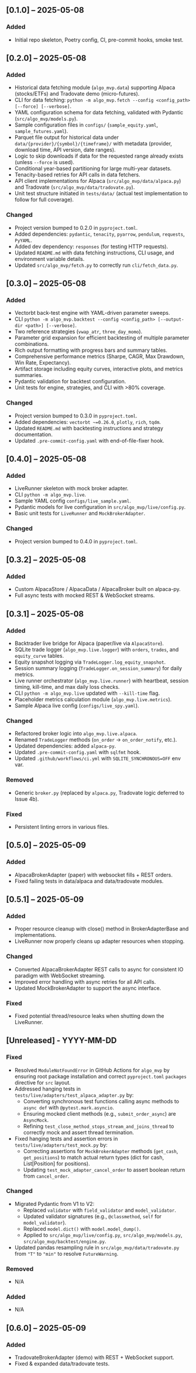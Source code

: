 ## [0.1.0] – 2025-05-08
### Added
- Initial repo skeleton, Poetry config, CI, pre-commit hooks, smoke test.

## [0.2.0] – 2025-05-08
### Added
- Historical data fetching module (`algo_mvp.data`) supporting Alpaca (stocks/ETFs) and Tradovate demo (micro-futures).
- CLI for data fetching: `python -m algo_mvp.fetch --config <config_path> [--force] [--verbose]`.
- YAML configuration schema for data fetching, validated with Pydantic (`src/algo_mvp/models.py`).
- Sample configuration files in `configs/` (`sample_equity.yaml`, `sample_futures.yaml`).
- Parquet file output for historical data under `data/{provider}/{symbol}/{timeframe}/` with metadata (provider, download time, API version, date ranges).
- Logic to skip downloads if data for the requested range already exists (unless `--force` is used).
- Conditional year-based partitioning for large multi-year datasets.
- Tenacity-based retries for API calls in data fetchers.
- API client implementations for Alpaca (`src/algo_mvp/data/alpaca.py`) and Tradovate (`src/algo_mvp/data/tradovate.py`).
- Unit test structure initiated in `tests/data/` (actual test implementation to follow for full coverage).

### Changed
- Project version bumped to 0.2.0 in `pyproject.toml`.
- Added dependencies: `pydantic`, `tenacity`, `pyarrow`, `pendulum`, `requests`, `PyYAML`.
- Added dev dependency: `responses` (for testing HTTP requests).
- Updated `README.md` with data fetching instructions, CLI usage, and environment variable details.
- Updated `src/algo_mvp/fetch.py` to correctly run `cli/fetch_data.py`.

## [0.3.0] – 2025-05-08
### Added
- Vectorbt back-test engine with YAML-driven parameter sweeps.
- CLI `python -m algo_mvp.backtest --config <config_path> [--output-dir <path>] [--verbose]`.
- Two reference strategies (`vwap_atr`, `three_day_momo`).
- Parameter grid expansion for efficient backtesting of multiple parameter combinations.
- Rich output formatting with progress bars and summary tables.
- Comprehensive performance metrics (Sharpe, CAGR, Max Drawdown, Win Rate, Expectancy).
- Artifact storage including equity curves, interactive plots, and metrics summaries.
- Pydantic validation for backtest configuration.
- Unit tests for engine, strategies, and CLI with >80% coverage.

### Changed
- Project version bumped to 0.3.0 in `pyproject.toml`.
- Added dependencies: `vectorbt ~=0.26.0`, `plotly`, `rich`, `tqdm`.
- Updated `README.md` with backtesting instructions and strategy documentation.
- Updated `.pre-commit-config.yaml` with end-of-file-fixer hook.

## [0.4.0] – 2025-05-08
### Added
- LiveRunner skeleton with mock broker adapter.
- CLI `python -m algo_mvp.live`.
- Sample YAML config `configs/live_sample.yaml`.
- Pydantic models for live configuration in `src/algo_mvp/live/config.py`.
- Basic unit tests for `LiveRunner` and `MockBrokerAdapter`.

### Changed
- Project version bumped to 0.4.0 in `pyproject.toml`.

## [0.3.2] – 2025-05-08
### Added
- Custom AlpacaStore / AlpacaData / AlpacaBroker built on alpaca-py.
- Full async tests with mocked REST & WebSocket streams.

## [0.3.1] – 2025-05-08
### Added
- Backtrader live bridge for Alpaca (paper/live via `AlpacaStore`).
- SQLite trade logger (`algo_mvp.live.logger`) with `orders`, `trades`, and `equity_curve` tables.
- Equity snapshot logging via `TradeLogger.log_equity_snapshot`.
- Session summary logging (`TradeLogger.on_session_summary`) for daily metrics.
- Live runner orchestrator (`algo_mvp.live.runner`) with heartbeat, session timing, kill-time, and max daily loss checks.
- CLI `python -m algo_mvp.live` updated with `--kill-time` flag.
- Placeholder metrics calculation module (`algo_mvp.live.metrics`).
- Sample Alpaca live config (`configs/live_spy.yaml`).

### Changed
- Refactored broker logic into `algo_mvp.live.alpaca`.
- Renamed `TradeLogger` methods (`on_order` -> `on_order_notify`, etc.).
- Updated dependencies: added `alpaca-py`.
- Updated `.pre-commit-config.yaml` with `sqlfmt` hook.
- Updated `.github/workflows/ci.yml` with `SQLITE_SYNCHRONOUS=OFF` env var.

### Removed
- Generic `broker.py` (replaced by `alpaca.py`, Tradovate logic deferred to Issue 4b).

### Fixed
- Persistent linting errors in various files.

## [0.5.0] – 2025-05-09
### Added
- AlpacaBrokerAdapter (paper) with websocket fills + REST orders.
- Fixed failing tests in data/alpaca and data/tradovate modules.

## [0.5.1] – 2025-05-09
### Added
- Proper resource cleanup with close() method in BrokerAdapterBase and implementations.
- LiveRunner now properly cleans up adapter resources when stopping.

### Changed
- Converted AlpacaBrokerAdapter REST calls to async for consistent IO paradigm with WebSocket streaming.
- Improved error handling with async retries for all API calls.
- Updated MockBrokerAdapter to support the async interface.

### Fixed
- Fixed potential thread/resource leaks when shutting down the LiveRunner.

## [Unreleased] - YYYY-MM-DD

### Fixed
- Resolved `ModuleNotFoundError` in GitHub Actions for `algo_mvp` by ensuring root package installation and correct `pyproject.toml` `packages` directive for `src` layout.
- Addressed hanging tests in `tests/live/adapters/test_alpaca_adapter.py` by:
    - Converting synchronous test functions calling async methods to `async def` with `@pytest.mark.asyncio`.
    - Ensuring mocked client methods (e.g., `submit_order_async`) are `AsyncMock`.
    - Refining `test_close_method_stops_stream_and_joins_thread` to correctly mock and assert thread termination.
- Fixed hanging tests and assertion errors in `tests/live/adapters/test_mock.py` by:
    - Correcting assertions for `MockBrokerAdapter` methods (`get_cash`, `get_positions`) to match actual return types (dict for cash, List[Position] for positions).
    - Updating `test_mock_adapter_cancel_order` to assert boolean return from `cancel_order`.

### Changed
- Migrated Pydantic from V1 to V2:
    - Replaced `validator` with `field_validator` and `model_validator`.
    - Updated validator signatures (e.g., `@classmethod`, `self` for `model_validator`).
    - Replaced `model.dict()` with `model.model_dump()`.
    - Applied to `src/algo_mvp/live/config.py`, `src/algo_mvp/models.py`, `src/algo_mvp/backtest/engine.py`.
- Updated pandas resampling rule in `src/algo_mvp/data/tradovate.py` from `"T"` to `"min"` to resolve `FutureWarning`.

### Removed
- N/A

### Added
- N/A

## [0.6.0] – 2025-05-09
### Added
- TradovateBrokerAdapter (demo) with REST + WebSocket support.
- Fixed & expanded data/tradovate tests.
